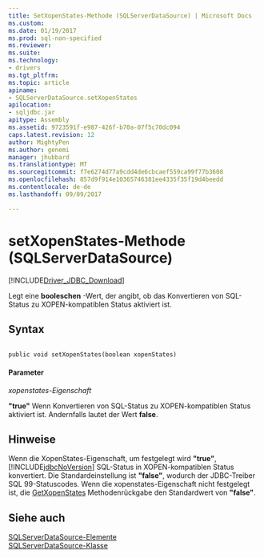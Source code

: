 ```yaml
---
title: SetXopenStates-Methode (SQLServerDataSource) | Microsoft Docs
ms.custom: 
ms.date: 01/19/2017
ms.prod: sql-non-specified
ms.reviewer: 
ms.suite: 
ms.technology:
- drivers
ms.tgt_pltfrm: 
ms.topic: article
apiname:
- SQLServerDataSource.setXopenStates
apilocation:
- sqljdbc.jar
apitype: Assembly
ms.assetid: 9723591f-e987-426f-b70a-07f5c70dc094
caps.latest.revision: 12
author: MightyPen
ms.author: genemi
manager: jhubbard
ms.translationtype: MT
ms.sourcegitcommit: f7e6274d77a9cdd4de6cbcaef559ca99f77b3608
ms.openlocfilehash: 857d9f914e10365746381ee4335f35f19d4beedd
ms.contentlocale: de-de
ms.lasthandoff: 09/09/2017

---
```

# <a name="setxopenstates-method-sqlserverdatasource"></a>setXopenStates-Methode (SQLServerDataSource)
[!INCLUDE[Driver_JDBC_Download](../../../includes/driver_jdbc_download.md)]

  Legt eine **booleschen** -Wert, der angibt, ob das Konvertieren von SQL-Status zu XOPEN-kompatiblen Status aktiviert ist.  
  
## <a name="syntax"></a>Syntax  
  
```  
  
public void setXopenStates(boolean xopenStates)  
```  
  
#### <a name="parameters"></a>Parameter  
 *xopenstates-Eigenschaft*  
  
 **"true"** Wenn Konvertieren von SQL-Status zu XOPEN-kompatiblen Status aktiviert ist. Andernfalls lautet der Wert **false**.  
  
## <a name="remarks"></a>Hinweise  
 Wenn die XopenStates-Eigenschaft, um festgelegt wird **"true"**, [!INCLUDE[jdbcNoVersion](../../../includes/jdbcnoversion_md.md)] SQL-Status in XOPEN-kompatiblen Status konvertiert. Die Standardeinstellung ist **"false"**, wodurch der JDBC-Treiber SQL 99-Statuscodes. Wenn die xopenstates-Eigenschaft nicht festgelegt ist, die [GetXopenStates](../../../connect/jdbc/reference/getxopenstates-method-sqlserverdatasource.md) Methodenrückgabe den Standardwert von **"false"**.  
  
## <a name="see-also"></a>Siehe auch  
 [SQLServerDataSource-Elemente](../../../connect/jdbc/reference/sqlserverdatasource-members.md)   
 [SQLServerDataSource-Klasse](../../../connect/jdbc/reference/sqlserverdatasource-class.md)  
  
  
